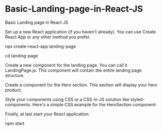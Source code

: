 # Basic-Landing-page-in-React-JS
Basic Landing page in React JS

Set up a new React application (if you haven't already). You can use Create React App or any other method you prefer.

npx create-react-app landing-page

cd landing-page

Create a new component for the landing page. You can call it LandingPage.js. This component will contain the entire landing page structure. 

Create a component for the Hero section. This section will display your hero product.

Style your components using CSS or a CSS-in-JS solution like styled-components. Here's a simple CSS example for the HeroSection component:

Finally, at last start your React application:

npm start




